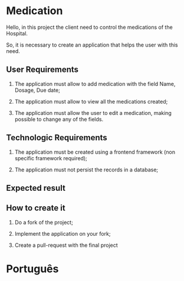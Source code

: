 # Medication

Hello, in this project the client need to control the medications of the Hospital.

So, it is necessary to create an application that helps the user with this need.

## User Requirements

1. The application must allow to add medication with the field Name, Dosage, Due date;

1. The application must allow to view all the medications created;

1. The application must allow the user to edit a medication, making possible to change any of the fields.

## Technologic Requirements

1. The application must be created using a frontend framework (non specific framework required);

1. The application must not persist the records in a database;

## Expected result



## How to create it

1. Do a fork of the project;

1. Implement the application on your fork;

1. Create a pull-request with the final project


# Português

